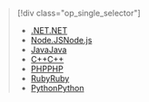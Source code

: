 > [!div class="op_single_selector"]
> * [<span data-ttu-id="f1b27-101">.NET</span><span class="sxs-lookup"><span data-stu-id="f1b27-101">.NET</span></span>](../articles/storage/queues/storage-dotnet-how-to-use-queues.md)
> * [<span data-ttu-id="f1b27-102">Node.JS</span><span class="sxs-lookup"><span data-stu-id="f1b27-102">Node.js</span></span>](../articles/storage/queues/storage-nodejs-how-to-use-queues.md)
> * [<span data-ttu-id="f1b27-103">Java</span><span class="sxs-lookup"><span data-stu-id="f1b27-103">Java</span></span>](../articles/storage/queues/storage-java-how-to-use-queue-storage.md)
> * [<span data-ttu-id="f1b27-104">C++</span><span class="sxs-lookup"><span data-stu-id="f1b27-104">C++</span></span>](../articles/storage/queues/storage-c-plus-plus-how-to-use-queues.md)
> * [<span data-ttu-id="f1b27-105">PHP</span><span class="sxs-lookup"><span data-stu-id="f1b27-105">PHP</span></span>](../articles/storage/queues/storage-php-how-to-use-queues.md)
> * [<span data-ttu-id="f1b27-106">Ruby</span><span class="sxs-lookup"><span data-stu-id="f1b27-106">Ruby</span></span>](../articles/storage/queues/storage-ruby-how-to-use-queue-storage.md)
> * [<span data-ttu-id="f1b27-107">Python</span><span class="sxs-lookup"><span data-stu-id="f1b27-107">Python</span></span>](../articles/storage/queues/storage-python-how-to-use-queue-storage.md)
> 
> 

